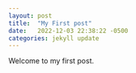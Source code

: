 ```yaml
---
layout: post
title:  "My First post"
date:   2022-12-03 22:38:22 -0500
categories: jekyll update
---
```

Welcome to my first post.